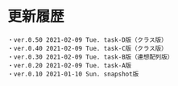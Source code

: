 # 更新履歴

	・ver.0.50 2021-02-09 Tue. task-D版（クラス版）
	・ver.0.40 2021-02-09 Tue. task-C版（クラス版）
	・ver.0.30 2021-02-09 Tue. task-B版（連想配列版）
	・ver.0.20 2021-02-09 Tue. task-A版
	・ver.0.10 2021-01-10 Sun. snapshot版 